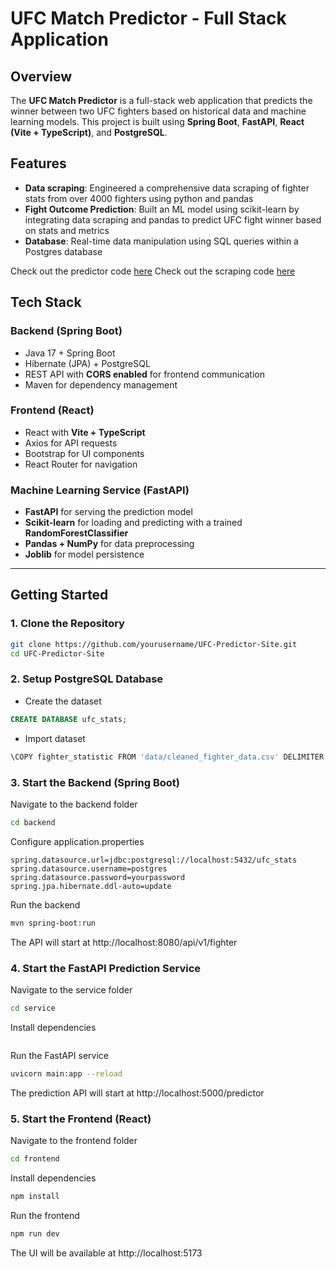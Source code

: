 # UFC Match Predictor - Full Stack Application

## **Overview**
The **UFC Match Predictor** is a full-stack web application that predicts the winner between two UFC fighters based on historical data and machine learning models. This project is built using **Spring Boot**, **FastAPI**, **React (Vite + TypeScript)**, and **PostgreSQL**.

## **Features**
- **Data scraping**: Engineered a comprehensive data scraping of fighter stats from over 4000 fighters using python and pandas
- **Fight Outcome Prediction**: Built an ML model using scikit-learn by integrating data scraping and pandas to predict UFC fight winner based on stats and metrics
- **Database**: Real-time data manipulation using SQL queries within a Postgres database  

Check out the predictor code [here](https://github.com/tabishghouri/UFC-match-predictor)
Check out the scraping code [here](https://github.com/tabishghouri/UFC-scraper)

## **Tech Stack**
### **Backend (Spring Boot)**
- Java 17 + Spring Boot
- Hibernate (JPA) + PostgreSQL
- REST API with **CORS enabled** for frontend communication
- Maven for dependency management

### **Frontend (React)**
- React with **Vite + TypeScript**
- Axios for API requests
- Bootstrap for UI components
- React Router for navigation

### **Machine Learning Service (FastAPI)**
- **FastAPI** for serving the prediction model
- **Scikit-learn** for loading and predicting with a trained **RandomForestClassifier**
- **Pandas + NumPy** for data preprocessing
- **Joblib** for model persistence

---

## **Getting Started**
### **1️. Clone the Repository**
```sh
git clone https://github.com/yourusername/UFC-Predictor-Site.git
cd UFC-Predictor-Site
```

### **2. Setup PostgreSQL Database**
- Create the dataset
```sql
CREATE DATABASE ufc_stats;
```
- Import dataset
```sh
\COPY fighter_statistic FROM 'data/cleaned_fighter_data.csv' DELIMITER ',' CSV HEADER;
```

### **3. Start the Backend (Spring Boot)**
Navigate to the backend folder
```sh
cd backend
```
Configure application.properties
```properties
spring.datasource.url=jdbc:postgresql://localhost:5432/ufc_stats
spring.datasource.username=postgres
spring.datasource.password=yourpassword
spring.jpa.hibernate.ddl-auto=update
```
Run the backend
```sh
mvn spring-boot:run
```
The API will start at http://localhost:8080/api/v1/fighter

### **4. Start the FastAPI Prediction Service**
Navigate to the service folder
```sh
cd service
```
Install dependencies
```sh pip install -r requirements.txt
```
Run the FastAPI service
```sh
uvicorn main:app --reload
```
The prediction API will start at http://localhost:5000/predictor

### **5. Start the Frontend (React)**
Navigate to the frontend folder
```sh
cd frontend
```
Install dependencies
```sh
npm install
```
Run the frontend
```sh
npm run dev
```
The UI will be available at http://localhost:5173








